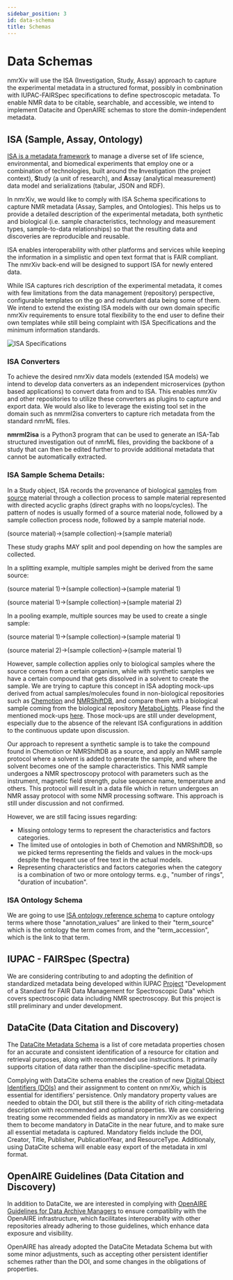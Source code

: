 ```yaml
---
sidebar_position: 3
id: data-schema
title: Schemas
---
```


# Data Schemas

nmrXiv will use the ISA (Investigation, Study, Assay) approach to capture the experimental metadata in a structured format, possibly in combnination with IUPAC-FAIRSpec specifications to define spectroscopic metadata. To enable NMR data to be citable, searchable, and accessible, we intend to implement Datacite and OpenAIRE schemas to store the domin-independent metadata.

## ISA (Sample, Assay, Ontology)

[ISA is a metadata framework](https://isa-tools.org/) to manage a diverse set of life science, environmental, and biomedical experiments that employ one or a combination of technologies, built around the **I**nvestigation (the project context), **S**tudy (a unit of research), and **A**ssay (analytical measurement) data model and serializations (tabular, JSON and RDF). 

In nmrXiv, we would like to comply with ISA Schema specifications to capture NMR metadata (Assay, Samples, and Ontologies). This helps us to provide a detailed description of the experimental metadata, both synthetic and biological (i.e. sample characteristics, technology and measurement types, sample-to-data relationships) so that the resulting data and discoveries are reproducible and reusable.

ISA enables interoperability with other platforms and services while keeping the information in a simplistic and open text format that is FAIR compliant. The nmrXiv back-end will be designed to support ISA for newly entered data. 

While ISA captures rich description of the experimental metadata, it comes with few limitations from the data management (repository) perspective, configurable templates on the go and redundant data being some of them. We intend to extend the existing ISA models with our own domain specific nmrXiv requirements to ensure total flexibility to the end user to define their own templates while still being complaint with ISA Specifications and the minimum information standards. 

![ISA Specifications](/img/nmrXiv-isa.png) 

### ISA Converters

To achieve the desired nmrXiv data models (extended ISA models) we intend to develop data converters as an independent microservices (python based applications) to convert data from and to ISA. This enables nmrXiv and other repositories to utilize these converters as plugins to capture and export data. We would also like to leverage the existing tool set in the domain such as nmrml2isa converters to capture rich metadata from the standard nmrML files.

**nmrml2isa** is a Python3 program that can be used to generate an ISA-Tab structured investigation out of nmrML files, providing the backbone of a study that can then be edited further to provide additional metadata that cannot be automatically extracted. 

### ISA Sample Schema Details:
In a Study object, ISA records the provenance of biological [samples](https://github.com/ISA-tools/isa-api/blob/master/isatools/resources/schemas/isa_model_version_1_0_schemas/core/sample_schema.json) from [source](https://github.com/ISA-tools/isa-api/blob/master/isatools/resources/schemas/isa_model_version_1_0_schemas/core/source_schema.json) material through a collection process to sample material represented with directed acyclic graphs (direct graphs with no loops/cycles). The pattern of nodes is usually formed of a source material node, followed by a sample collection process node, followed by a sample material node.

(source material)->(sample collection)->(sample material)

These study graphs MAY split and pool depending on how the samples are collected.

In a splitting example, multiple samples might be derived from the same source:

(source material 1)->(sample collection)->(sample material 1)

(source material 1)->(sample collection)->(sample material 2)

In a pooling example, multiple sources may be used to create a single sample:

(source material 1)->(sample collection)->(sample material 1)

(source material 2)->(sample collection)->(sample material 1)

However, sample collection applies only to biological samples where the source comes from a certain organism, while with synthetic samples we have a certain compound that gets dissolved in a solvent to create the sample. We are trying to capture this concept in ISA adopting mock-ups derived from actual samples/molecules found in non-biological repositories such as [Chemotion](https://www.chemotion-repository.net/welcome) and [NMRShiftDB](https://nmrshiftdb.nmr.uni-koeln.de/), and compare them with a biological sample coming from the biological repository [MetaboLights](https://www.ebi.ac.uk/metabolights/). Please find the mentioned mock-ups [here](https://github.com/NFDI4Chem/schema/tree/main/ISA). Those mock-ups are still under development, especially due to the absence of the relevant ISA configurations in addition to the continuous update upon discussion.

Our approach to represent a synthetic sample is to take the compound found in Chemotion or NMRShiftDB as a source, and apply an NMR sample protocol where a solvent is added to generate the sample, and where the solvent becomes one of the sample characteristics. This NMR sample undergoes a NMR spectroscopy protocol with parameters such as the instrument, magnetic field strength, pulse sequence name, temperature and others. This protocol will result in a data file which in return undergoes an NMR assay protocol with some NMR processing software. This approach is still under discussion and not confirmed.

However, we are still facing issues regarding:
* Missing ontology terms to represent the characteristics and factors categories.
* The limited use of ontologies in both of Chemotion and NMRShiftDB, so we picked terms representing the fields and values in the mock-ups despite the frequent use of free text in the actual models.
* Representing characteristics and factors categories when the category is a combination of two or more ontology terms. e.g., "number of rings", "duration of incubation".

### ISA Ontology Schema
We are going to use [ISA ontology reference schema](https://github.com/ISA-tools/isa-api/blob/master/isatools/resources/schemas/isa_model_version_1_0_schemas/core/ontology_annotation_schema.json) to capture ontology terms where those "annotation_values" are linked to their "term_source" which is the ontology the term comes from, and the "term_accession", which is the link to that term.

## IUPAC - FAIRSpec (Spectra)
We are considering contributing to and adopting the definition of standardized metadata being developed within IUPAC [Project](https://github.com/IUPAC/IUPAC-FAIRSpec) "Development of a Standard for FAIR Data Management for Spectroscopic Data" which covers spectroscopic data including NMR spectroscopy. But this project is still preliminary and under development. 

## DataCite (Data Citation and Discovery)

The [DataCite Metadata Schema](https://schema.datacite.org/) is a list of core metadata properties chosen for an accurate and consistent identification of a resource for citation and retrieval purposes, along with recommended use instructions. It primarily supports citation of data rather than the discipline-specific metadata. 

Complying with DataCite schema enables the creation of new [Digital Object Identifiers (DOIs)](https://www.doi.org/) and their assignment to content on nmrXiv, which is essential for identifiers' persistence. Only mandatory property values are needed to obtain the DOI, but still there is the ability of rich citing-metadata description with recommended and optional properties. We are considering treating some recommended fields as mandatory in nmrXiv as we expect them to become mandatory in DataCite in the near future, and to make sure all essential metadata is captured. Mandatory fields include the DOI, Creator, Title, Publisher, PublicationYear, and ResourceType. Additionaly, using DataCite schema will enable easy export of the metadata in xml format.

## OpenAIRE Guidelines (Data Citation and Discovery)

In addition to DataCite, we are interested in complying with [OpenAIRE Guidelines for Data Archive Managers](https://guidelines.openaire.eu/en/latest/) to ensure compatiblity with the OpenAIRE infrastructure, which facilitates interoperablity with other repositories already adhering to those guidelines, which enhance data exposure and visibility.

OpenAIRE has already adopted the DataCite Metadata Schema but with some minor adjustments, such as accepting other persistent identifier schemes rather than the DOI, and some changes in the obligations of properties.
